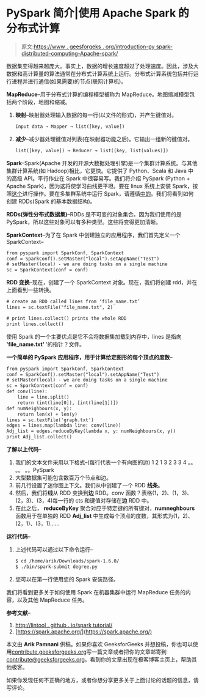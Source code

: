 # PySpark 简介|使用 Apache Spark 的分布式计算

> 原文:[https://www . geesforgeks . org/introduction-py spark-distributed-computing-Apache-spark/](https://www.geeksforgeeks.org/introduction-pyspark-distributed-computing-apache-spark/)

数据集变得越来越庞大。事实上，数据的增长速度超过了处理速度。因此，涉及大数据和高计算量的算法通常在分布式计算系统上运行。分布式计算系统包括并行运行进程并进行通信(如果需要)的节点(联网计算机)。

**MapReduce**–用于分布式计算的编程模型被称为 MapReduce。地图缩减模型包括两个阶段，地图和缩减。

1.  **映射**–映射器处理输入数据的每一行(以文件的形式)，并产生键值对。

    ```html
    Input data → Mapper → list([key, value])
    ```

2.  **减少**–减少器处理键值对列表(在映射器功能之后)。它输出一组新的键值对。

    ```html
    list([key, value]) → Reducer → list([key, list(values)])
    ```

**Spark**–Spark(Apache 开发的开源大数据处理引擎)是一个集群计算系统。与其他集群计算系统(如 Hadoop)相比，它更快。它提供了 Python、Scala 和 Java 中的高级 API。平行作业在 Spark 中很容易写。我们将介绍 PySpark (Python + Apache Spark)，因为这将使学习曲线更平坦。要在 linux 系统上安装 Spark，按照[这个](https://spark.apache.org/docs/0.9.0/python-programming-guide.html)进行操作。要在多集群系统中运行 Spark，请遵循[中的](https://www.pdf-archive.com/2017/06/10/settinguphdfsclusteron3nodes/settinguphdfsclusteron3nodes.pdf)。我们将看到如何创建 RDDs(Spark 的基本数据结构)。

**RDDs(弹性分布式数据集)**–RDDs 是不可变的对象集合。因为我们使用的是 PySpark，所以这些对象可以有多种类型。这些将变得更加清晰。

**SparkContext**–为了在 Spark 中创建独立的应用程序，我们首先定义一个 SparkContext–

```html
from pyspark import SparkConf, SparkContext
conf = SparkConf().setMaster("local").setAppName("Test")
# setMaster(local) - we are doing tasks on a single machine
sc = SparkContext(conf = conf)
```

**RDD 变换**–现在，创建了一个 SparkContext 对象。现在，我们将创建 rdd，并在上面看到一些转换。

```html
# create an RDD called lines from ‘file_name.txt’
lines = sc.textFile("file_name.txt", 2)

# print lines.collect() prints the whole RDD
print lines.collect()
```

使用 Spark 的一个主要优点是它不会将数据集加载到内存中，lines 是指向 **'file_name.txt'** '的指针？文件。

**一个简单的 PySpark 应用程序，用于计算给定图形的每个顶点的度数**–

```html
from pyspark import SparkConf, SparkContext
conf = SparkConf().setMaster("local").setAppName("Test")
# setMaster(local) - we are doing tasks on a single machine
sc = SparkContext(conf = conf)
def conv(line):
    line = line.split()
    return (int(line[0]), [int(line[1])])
def numNeighbours(x, y):
    return len(x) + len(y)
lines = sc.textFile('graph.txt')
edges = lines.map(lambda line: conv(line))
Adj_list = edges.reduceByKey(lambda x, y: numNeighbours(x, y))
print Adj_list.collect()
```

**了解以上代码**–

1.  我们的文本文件采用以下格式–(每行代表一个有向图的边)
    1 2
    1 3
    2 3
    3 4
    。。
    。。
    。。PySpark
2.  大型数据集可能包含数百万个节点和边。
3.  前几行设置了迷你图上下文。我们从中创建了一个 RDD **线条**。
4.  然后，我们将**线**从 RDD 变换到**边** RDD。conv 函数？表格(1，2)、(1，3)、(2，3)、(3，4)每一行的 cts 和键值对存储在**边** RDD 中。
5.  在此之后， **reduceByKey** 聚合对应于特定键的所有键对，**numneghbours**函数用于在单独的 RDD **Adj_list** 中生成每个顶点的度数，其形式为(1，2)、(2，1)、(3，1)……

**运行代码**–

1.  上述代码可以通过以下命令运行–

    ```html
    $ cd /home/arik/Downloads/spark-1.6.0/
    $ ./bin/spark-submit degree.py

    ```

2.  您可以在第一行使用您的 Spark 安装路径。

我们将看到更多关于如何使用 Spark 在机器集群中运行 MapReduce 任务的内容，以及其他 MapReduce 任务。

**参考文献**–

1.  [http://lintool . github . io/spark tutorial/](http://lintool.github.io/SparkTutorial/)
2.  [https://spark.apache.org/](https://spark.apache.org/)

本文由 **Arik Pamnani** 供稿。如果你喜欢 GeeksforGeeks 并想投稿，你也可以使用[contribute.geeksforgeeks.org](http://www.contribute.geeksforgeeks.org)写一篇文章或者把你的文章邮寄到 contribute@geeksforgeeks.org。看到你的文章出现在极客博客主页上，帮助其他极客。

如果你发现任何不正确的地方，或者你想分享更多关于上面讨论的话题的信息，请写评论。